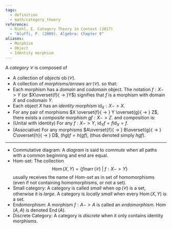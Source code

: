 ```yaml
---
tags:
  - definition
  - math/category_theory
reference:
  - Riehl, E. Category Theory in Context (2017)
  - "Aluffi, P. (2009). Algebra: Chapter 0"
aliases:
  - Morphism
  - Object
  - Identity morphism
---
```

A _category_ $\mathcal{C}$ is composed of
- A collection of _objects_ $\operatorname{ob}(\mathcal{C})$.
- A collection of _morphisms/arrows_ $\operatorname{arr}(\mathcal{C})$.
so that:
- Each morphism has a _domain_ and _codomain_ object. The notation $f: X -> Y$ (or $X\overset{f}{ -> }Y$) signifies that $f$ is a morphism with domain $X$ and codomain $Y$.
- Each object $X$ has an _identity morphism_ $\operatorname{id}_X : X -> X$.
- For any pair of morphisms $X \overset{f}{ -> } Y \overset{g}{ -> } Z$, there exists a _composite morphism_ $gf: X -> Z$.
and composition is:
- (Unital with identity) For any $f: X -> Y$, $\operatorname{id}_Y f = f \operatorname{id}_X = f$.
- (Associative) For any morphisms $A\overset{f}{ -> } B\overset{g}{ -> } C\overset{h}{ -> } D$, $(hg)f = h(gf)$, (thus denoted simply $hgf$).
---
- Commutative diagram:
	A _diagram_ is said to _commute_ when all paths with a common beginning and end are equal.
- Hom-set:
	The collection$$
		\operatorname{Hom}(X,Y) = \{f in\operatorname{arr}(\mathcal{C})\ |\ f : X -> Y\}
	$$usually receives the name of _Hom-set_ as in set of homomorphisms (even if not containing homomorphisms, or not a set).
- Small category:
	A category is called _small_ when $\operatorname{op}(\mathcal{C})$ is a set, otherwise it is _large_. A category is _locally small_ when every $\operatorname{Hom}(X,Y)$ is a set.
- Endomorphism:
	A morphism $f: A -> A$ is called an _endomorphism_. $\operatorname{Hom}(A,A)$ is denoted $\operatorname{End}(A)$.
- Discrete Category:
	A category is _discrete_ when it only contains identity morphisms.